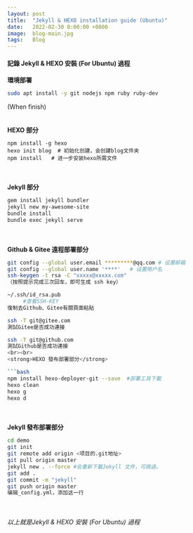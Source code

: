 ```yaml
---
layout: post
title:  "Jekyll & HEXO installation guide (Ubuntu)"
date:   2022-02-30 0:00:00 +0800
image:  blog-main.jpg
tags:   Blog
---
```


#### 記錄 Jekyll & HEXO 安裝 (For Ubuntu) 過程  

<strong>環境部署</strong>  

```bash
sudo apt install -y git nodejs npm ruby ruby-dev  
```

(When finish)  
<br>
<br>
<strong>HEXO 部分</strong>  

```bsh
npm install -g hexo  
hexo init blog  # 初始化创建，会创建blog文件夹  
npm install   # 进一步安装hexo所需文件
```
<br>
<br>
<strong>Jekyll 部分</strong>  

```bash
gem install jekyll bundler  
jekyll new my-awesome-site  
bundle install  
bundle exec jekyll serve  
```
<br>
<br>
<strong>Github & Gitee 遠程部署部分</strong>  

```bash
git config --global user.email *********@qq.com # 设置邮箱  
git config --global user.name '****'   # 设置用户名  
ssh-keygen -t rsa -C "xxxxx@xxxxx.com"  
（按照提示完成三次回车，即可生成 ssh key）  

~/.ssh/id_rsa.pub  
     #查看SSH-KEY  
復制去Github、Gitee有關頁面粘貼  

ssh -T git@gitee.com  
測試Gitee是否成功連接  

ssh -T git@github.com  
測試Github是否成功連接  
<br><br>
<strong>HEXO 發布部署部分</strong>  

```bash
npm install hexo-deployer-git --save  #部署工具下載  
hexo clean  
hexo g  
hexo d  
```
<br><br>
<strong>Jekyll 發布部署部分</strong>  
```zsh
cd demo  
git init   
git remote add origin <项目的.git地址>  
git pull origin master  
jekyll new . --force #会重新下載Jekyll 文件，可跳過。  
git add .  
git commit -m "jekyll"  
git push origin master  
编辑_config.yml，添加这一行  
```
<br><br>
*以上就是Jekyll & HEXO 安裝 (For Ubuntu) 過程*  
